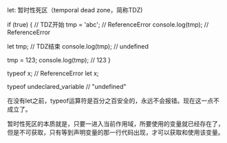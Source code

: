 let:
暂时性死区（temporal dead zone，简称TDZ)

if (true) {
  // TDZ开始
  tmp = 'abc'; // ReferenceError
  console.log(tmp); // ReferenceError

  let tmp; // TDZ结束
  console.log(tmp); // undefined

  tmp = 123;
  console.log(tmp); // 123
}



typeof x; // ReferenceError
let x;


typeof undeclared_variable // "undefined"

在没有let之前，typeof运算符是百分之百安全的，永远不会报错。现在这一点不成立了。

暂时性死区的本质就是，只要一进入当前作用域，所要使用的变量就已经存在了，但是不可获取，只有等到声明变量的那一行代码出现，才可以获取和使用该变量。
